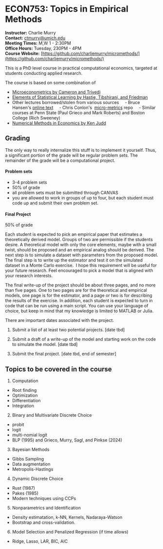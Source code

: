 # ECON753: Topics in Empirical Methods

**Instructor:** Charlie Murry  
**Contact:** ctmurry@umich.edu  
**Meeting Times:** M,W 1 - 2:30PM  
**Office Hours:** Tuesday, 230PM - 4PM  
**Course Website:** [https://github.com/charliemurry/micromethods/](https://github.com/charliemurry/micromethods/)  




This is a PhD level course in practical computational economics, targeted at students conducting applied research.

The course is based on some combination of 
- [Microeconometrics by Cameron and Trivedi](https://www.amazon.com/Microeconometrics-Methods-Applications-Colin-Cameron/dp/0521848059)
- [Elements of Statistical Learning by Hastie, Tibshirani, and Friedman](https://statweb.stanford.edu/~tibs/ElemStatLearn/)
- Other lectures borrowed/stolen from various sources
    - Bruce Hansen's [online text](https://www.ssc.wisc.edu/~bhansen/econometrics/)
    - Chris Conlon's  [micro-metrics](https://github.com/chrisconlon/micro-metrics) repo
    - Similar courses at Penn State (Paul Grieco and Mark Roberts) and Boston College (Rich Sweeney)
- [Numerical Methods in Economics by Ken Judd](https://www.amazon.com/Numerical-Methods-Economics-MIT-Press/dp/0262100711/)




## Grading

The only way to really internalize this stuff is to implement it yourself. Thus, a significant portion of the grade will be regular problem sets. The remainder of the grade will be a computational project.

#### Problem sets

- 3-4 problem sets
- 50% of grade
- all problem sets must be submitted through CANVAS
- you are allowed to work in groups of up to four, but each student must code up and submit their own problem set.

#### Final Project

50% of grade

Each student is expected to pick an empirical paper that estimates a theoretically derived model. Groups of two are permissible if the students desire. A theoretical model with only the core elements, maybe with a small twist, should be proposed and an empirical analog should be derived. The next step is to simulate a dataset with parameters from the proposed model. The final step is to write up the estimator and test it on the simulated dataset in a Monte Carlo exercise.  I hope this requirement will be useful for your future research. Feel encouraged to pick a model that is aligned with your
research interests.

The final write-up of the project should be about three pages, and no more than five pages. One to two pages are for the theoretical and empirical models, one page is for the estimator, and a page or two is for describing the results of the exercise. In addition, each student is expected to turn in code that can be run using a main script. You can use your language of choice, but keep in mind that my knowledge is limited to MATLAB or Julia.

There are important dates associated with the project. 

1. Submit a list of at least two potential projects. [date tbd]

2. Submit a draft of a write-up of the model and starting work on the code to simulate the model. [date tbd]

3. Submit the final project. [date tbd, end of semester]




## Topics to be covered in the course

1. Computation
- Root finding
- Optimization
- Differentiation
- Integration

2. Binary and Multivariate Discrete Choice
- probit
- logit
- multi-nomial logit
- BLP (1995) and Grieco, Murry, Sagl, and Pinkse (2024)

3. Bayesian Methods
- Gibbs Sampling
- Data augmentation
- Metropolis-Hastings

4. Dynamic Discrete Choice
- Rust (1987)
- Pakes (1985)
- Modern techniques using CCPs

5. Nonparametrics and Identification
- Density estimatation, k-NN, Kernels, Nadaraya-Watson
- Bootstrap and cross-validation.

6. Model Selection and Penalized Regression (if time allows)
- Ridge, Lasso, LAR, BIC, AIC